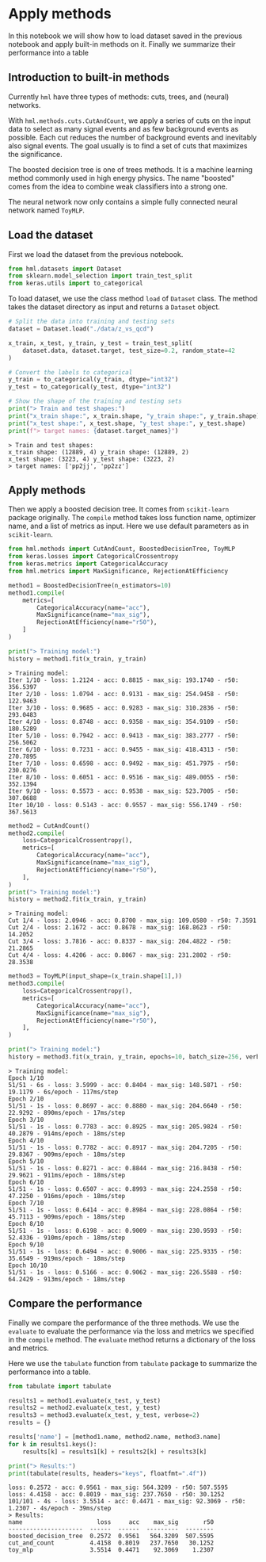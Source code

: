 # Apply methods

In this notebook we will show how to load dataset saved in the previous notebook
and apply built-in methods on it. Finally we summarize their performance into a
table

## Introduction to built-in methods

Currently `hml` have three types of methods: cuts, trees, and (neural) networks.

With `hml.methods.cuts.CutAndCount`, we apply a series of cuts on the input data
to select as many signal events and as few background events as possible. Each
cut reduces the number of background events and inevitably also signal events.
The goal usually is to find a set of cuts that maximizes the significance.

The boosted decision tree is one of trees methods. It is a machine learning
method commonly used in high energy physics. The name "boosted" comes from the
idea to combine weak classifiers into a strong one. 

The neural network now only contains a simple fully connected neural network
named `ToyMLP`.

## Load the dataset

First we load the dataset from the previous notebook.

``` py title="notebook.ipynb"
from hml.datasets import Dataset
from sklearn.model_selection import train_test_split
from keras.utils import to_categorical
```

To load dataset, we use the class method `load` of `Dataset` class. The method
takes the dataset directory as input and returns a `Dataset` object.

``` py title="notebook.ipynb"
# Split the data into training and testing sets
dataset = Dataset.load("./data/z_vs_qcd")

x_train, x_test, y_train, y_test = train_test_split(
    dataset.data, dataset.target, test_size=0.2, random_state=42
)

# Convert the labels to categorical
y_train = to_categorical(y_train, dtype="int32")
y_test = to_categorical(y_test, dtype="int32")

# Show the shape of the training and testing sets
print("> Train and test shapes:")
print("x_train shape:", x_train.shape, "y_train shape:", y_train.shape)
print("x_test shape:", x_test.shape, "y_test shape:", y_test.shape)
print(f"> target names: {dataset.target_names}")
```

<div class="result" markdown>

```
> Train and test shapes:
x_train shape: (12889, 4) y_train shape: (12889, 2)
x_test shape: (3223, 4) y_test shape: (3223, 2)
> target names: ['pp2jj', 'pp2zz']
```

</div>

## Apply methods

Then we apply a boosted decision tree. It comes from `scikit-learn` package
originally. The `compile` method takes loss function name, optimizer name, and a
list of metrics as input. Here we use default parameters as in `scikit-learn`.

``` py title="notebook.ipynb"
from hml.methods import CutAndCount, BoostedDecisionTree, ToyMLP
from keras.losses import CategoricalCrossentropy
from keras.metrics import CategoricalAccuracy
from hml.metrics import MaxSignificance, RejectionAtEfficiency
```

``` py title="notebook.ipynb"
method1 = BoostedDecisionTree(n_estimators=10)
method1.compile(
    metrics=[
        CategoricalAccuracy(name="acc"),
        MaxSignificance(name="max_sig"),
        RejectionAtEfficiency(name="r50"),
    ]
)

print("> Training model:")
history = method1.fit(x_train, y_train)
```

<div class="result" markdown>

```
> Training model:
Iter 1/10 - loss: 1.2124 - acc: 0.8815 - max_sig: 193.1740 - r50: 356.5397
Iter 2/10 - loss: 1.0794 - acc: 0.9131 - max_sig: 254.9458 - r50: 122.9463
Iter 3/10 - loss: 0.9685 - acc: 0.9283 - max_sig: 310.2836 - r50: 293.0483
Iter 4/10 - loss: 0.8748 - acc: 0.9358 - max_sig: 354.9109 - r50: 180.5289
Iter 5/10 - loss: 0.7942 - acc: 0.9413 - max_sig: 383.2777 - r50: 256.5062
Iter 6/10 - loss: 0.7231 - acc: 0.9455 - max_sig: 418.4313 - r50: 270.7895
Iter 7/10 - loss: 0.6598 - acc: 0.9492 - max_sig: 451.7975 - r50: 230.0276
Iter 8/10 - loss: 0.6051 - acc: 0.9516 - max_sig: 489.0055 - r50: 352.1394
Iter 9/10 - loss: 0.5573 - acc: 0.9538 - max_sig: 523.7005 - r50: 307.0688
Iter 10/10 - loss: 0.5143 - acc: 0.9557 - max_sig: 556.1749 - r50: 367.5613
```

</div>

``` py title="notebook.ipynb"
method2 = CutAndCount()
method2.compile(
    loss=CategoricalCrossentropy(),
    metrics=[
        CategoricalAccuracy(name="acc"),
        MaxSignificance(name="max_sig"),
        RejectionAtEfficiency(name="r50"),
    ],
)
print("> Training model:")
history = method2.fit(x_train, y_train)
```

<div class="result" markdown>

```
> Training model:
Cut 1/4 - loss: 2.0946 - acc: 0.8700 - max_sig: 109.0580 - r50: 7.3591
Cut 2/4 - loss: 2.1672 - acc: 0.8678 - max_sig: 168.8623 - r50: 14.2052
Cut 3/4 - loss: 3.7816 - acc: 0.8337 - max_sig: 204.4822 - r50: 21.2865
Cut 4/4 - loss: 4.4206 - acc: 0.8067 - max_sig: 231.2802 - r50: 28.3538
```

</div>

``` py title="notebook.ipynb"
method3 = ToyMLP(input_shape=(x_train.shape[1],))
method3.compile(
    loss=CategoricalCrossentropy(),
    metrics=[
        CategoricalAccuracy(name="acc"),
        MaxSignificance(name="max_sig"),
        RejectionAtEfficiency(name="r50"),
    ],
)

print("> Training model:")
history = method3.fit(x_train, y_train, epochs=10, batch_size=256, verbose=2)
```

<div class="result" markdown>

```
> Training model:
Epoch 1/10
51/51 - 6s - loss: 3.5999 - acc: 0.8404 - max_sig: 148.5871 - r50: 19.1179 - 6s/epoch - 117ms/step
Epoch 2/10
51/51 - 1s - loss: 0.8697 - acc: 0.8880 - max_sig: 204.6640 - r50: 22.9292 - 890ms/epoch - 17ms/step
Epoch 3/10
51/51 - 1s - loss: 0.7783 - acc: 0.8925 - max_sig: 205.9824 - r50: 40.2879 - 914ms/epoch - 18ms/step
Epoch 4/10
51/51 - 1s - loss: 0.7782 - acc: 0.8917 - max_sig: 204.7205 - r50: 29.8367 - 909ms/epoch - 18ms/step
Epoch 5/10
51/51 - 1s - loss: 0.8271 - acc: 0.8844 - max_sig: 216.8438 - r50: 29.9621 - 911ms/epoch - 18ms/step
Epoch 6/10
51/51 - 1s - loss: 0.6507 - acc: 0.8993 - max_sig: 224.2558 - r50: 47.2250 - 916ms/epoch - 18ms/step
Epoch 7/10
51/51 - 1s - loss: 0.6414 - acc: 0.8984 - max_sig: 228.0864 - r50: 45.7113 - 909ms/epoch - 18ms/step
Epoch 8/10
51/51 - 1s - loss: 0.6198 - acc: 0.9009 - max_sig: 230.9593 - r50: 52.4336 - 910ms/epoch - 18ms/step
Epoch 9/10
51/51 - 1s - loss: 0.6494 - acc: 0.9006 - max_sig: 225.9335 - r50: 35.6549 - 919ms/epoch - 18ms/step
Epoch 10/10
51/51 - 1s - loss: 0.5166 - acc: 0.9062 - max_sig: 226.5588 - r50: 64.2429 - 913ms/epoch - 18ms/step
```

</div>

## Compare the performance

Finally we compare the performance of the three methods. We use the `evaluate`
to evaluate the performance via the loss and metrics we specified in the
`compile` method. The `evaluate` method returns a dictionary of the loss and
metrics.

Here we use the `tabulate` function from `tabulate` package to summarize the
performance into a table.

``` py title="notebook.ipynb"
from tabulate import tabulate

results1 = method1.evaluate(x_test, y_test)
results2 = method2.evaluate(x_test, y_test)
results3 = method3.evaluate(x_test, y_test, verbose=2)
results = {}

results['name'] = [method1.name, method2.name, method3.name]
for k in results1.keys():
    results[k] = results1[k] + results2[k] + results3[k]

print("> Results:")
print(tabulate(results, headers="keys", floatfmt=".4f"))
```

<div class="result" markdown>

```
loss: 0.2572 - acc: 0.9561 - max_sig: 564.3209 - r50: 507.5595
loss: 4.4158 - acc: 0.8019 - max_sig: 237.7650 - r50: 30.1252
101/101 - 4s - loss: 3.5514 - acc: 0.4471 - max_sig: 92.3069 - r50: 1.2307 - 4s/epoch - 39ms/step
> Results:
name                     loss     acc    max_sig       r50
---------------------  ------  ------  ---------  --------
boosted_decision_tree  0.2572  0.9561   564.3209  507.5595
cut_and_count          4.4158  0.8019   237.7650   30.1252
toy_mlp                3.5514  0.4471    92.3069    1.2307
```

</div>
